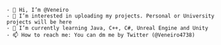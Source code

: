 ```
- 👋 Hi, I’m @Veneiro
- 👀 I’m interested in uploading my projects. Personal or University projects will be here
- 🌱 I’m currently learning Java, C++, C#, Unreal Engine and Unity
- 📫 How to reach me: You can dm me by Twitter (@Veneiro4738)
```
<!---
Veneiro/Veneiro is a ✨ special ✨ repository because its `README.md` (this file) appears on your GitHub profile.
You can click the Preview link to take a look at your changes.
--->
